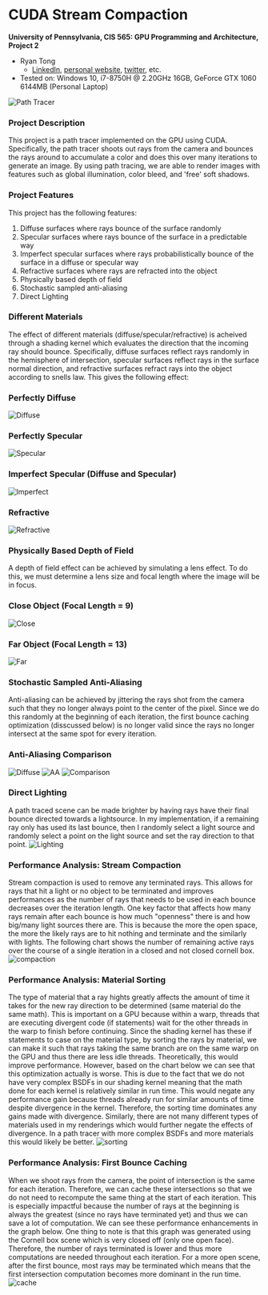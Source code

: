 CUDA Stream Compaction
======================

**University of Pennsylvania, CIS 565: GPU Programming and Architecture, Project 2**

* Ryan Tong
  * [LinkedIn](https://www.linkedin.com/in/ryanctong/), [personal website](), [twitter](), etc.
* Tested on: Windows 10, i7-8750H @ 2.20GHz 16GB, GeForce GTX 1060 6144MB (Personal Laptop)

![Path Tracer](img/title.png)

### Project Description
This project is a path tracer implemented on the GPU using CUDA. Specifically, the path tracer shoots out rays from the camera and bounces the rays around to accumulate a color and does this over many iterations to generate an image. By using path tracing, we are able to render images with features such as global illumination, color bleed, and 'free' soft shadows.

### Project Features
This project has the following features:
1. Diffuse surfaces where rays bounce of the surface randomly
2. Specular surfaces where rays bounce of the surface in a predictable way
3. Imperfect specular surfaces where rays probabilistically bounce of the surface in a diffuse or specular way
4. Refractive surfaces where rays are refracted into the object
5. Physically based depth of field
6. Stochastic sampled anti-aliasing
7. Direct Lighting

### Different Materials
The effect of different materials (diffuse/specular/refractive) is acheived through a shading kernel which evaluates the direction that the incoming ray should bounce. Specifically, diffuse surfaces reflect rays randomly in the hemisphere of intersection, specular surfaces reflect rays in the surface normal direction, and refractive surfaces refract rays into the object according to snells law. This gives the following effect:
### Perfectly Diffuse
![Diffuse](img/diffuse.png)
### Perfectly Specular
![Specular](img/specular.png)
### Imperfect Specular (Diffuse and Specular)
![Imperfect](img/imperfectspecular.png)
### Refractive
![Refractive](img/refractive.png)

### Physically Based Depth of Field
A depth of field effect can be achieved by simulating a lens effect. To do this, we must determine a lens size and focal length where the image will be in focus. 
### Close Object (Focal Length = 9)
![Close](img/DOF_close.png)
### Far Object (Focal Length = 13)
![Far](img/DOF_far.png)

### Stochastic Sampled Anti-Aliasing
Anti-aliasing can be achieved by jittering the rays shot from the camera such that they no longer always point to the center of the pixel. Since we do this randomly at the beginning of each iteration, the first bounce caching optimization (disscussed below) is no longer valid since the rays no longer intersect at the same spot for every iteration.
### Anti-Aliasing Comparison
![Diffuse](img/diffuse.png)
![AA](img/AA.png)
![Comparison](img/aa_compare.png)

### Direct Lighting
A path traced scene can be made brighter by having rays have their final bounce directed towards a lightsource. In my implementation, if a remaining ray only has used its last bounce, then I randomly select a light source and randomly select a point on the light source and set the ray direction to that point. 
![Lighting](img/directlighting.png)

### Performance Analysis: Stream Compaction
Stream compaction is used to remove any terminated rays. This allows for rays that hit a light or no object to be terminated and improves performances as the number of rays that needs to be used in each bounce decreases over the iteration length. One key factor that affects how many rays remain after each bounce is how much "openness" there is and how big/many light sources there are. This is because the more the open space, the more the likely rays are to hit nothing and terminate and the similarly with lights. The following chart shows the number of remaining active rays over the course of a single iteration in a closed and not closed cornell box.
![compaction](img/compaction.png)

### Performance Analysis: Material Sorting
The type of material that a ray hights greatly affects the amount of time it takes for the new ray direction to be determined (same material do the same math). This is important on a GPU because within a warp, threads that are executing divergent code (if statements) wait for the other threads in the warp to finish before continuing. Since the shading kernel has these if statements to case on the material type, by sorting the rays by material, we can make it such that rays taking the same branch are on the same warp on the GPU and thus there are less idle threads. Theoretically, this would improve performance. However, based on the chart below we can see that this optimization actually is worse. This is due to the fact that we do not have very complex BSDFs in our shading kernel meaning that the math done for each kernel is relatively similar in run time. This would negate any performance gain because threads already run for similar amounts of time despite divergence in the kernel. Therefore, the sorting time dominates any gains made with divergence. Similarly, there are not many different types of materials used in my renderings which would further negate the effects of divergence. In a path tracer with more complex BSDFs and more materials this would likely be better. 
![sorting](img/materialsort.png)

### Performance Analysis: First Bounce Caching
When we shoot rays from the camera, the point of intersection is the same for each iteration. Therefore, we can cache these intersections so that we do not need to recompute the same thing at the start of each iteration. This is especially impactful because the number of rays at the beginning is always the greatest (since no rays have terminated yet) and thus we can save a lot of computation. We can see these performance enhancements in the graph below. One thing to note is that this graph was generated using the Cornell box scene which is very closed off (only one open face). Therefore, the number of rays terminated is lower and thus more computations are needed throughout each iteration. For a more open scene, after the first bounce, most rays may be terminated which means that the first intersection computation becomes more dominant in the run time. 
![cache](img/cache.png)
